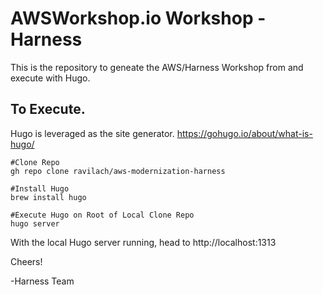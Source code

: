 
# AWSWorkshop.io Workshop - Harness

This is the repository to geneate the AWS/Harness Workshop from and execute with Hugo.

## To Execute.
Hugo is leveraged as the site generator. https://gohugo.io/about/what-is-hugo/

```
#Clone Repo
gh repo clone ravilach/aws-modernization-harness

#Install Hugo
brew install hugo

#Execute Hugo on Root of Local Clone Repo
hugo server
```

With the local Hugo server running, head to http://localhost:1313

Cheers!

-Harness Team